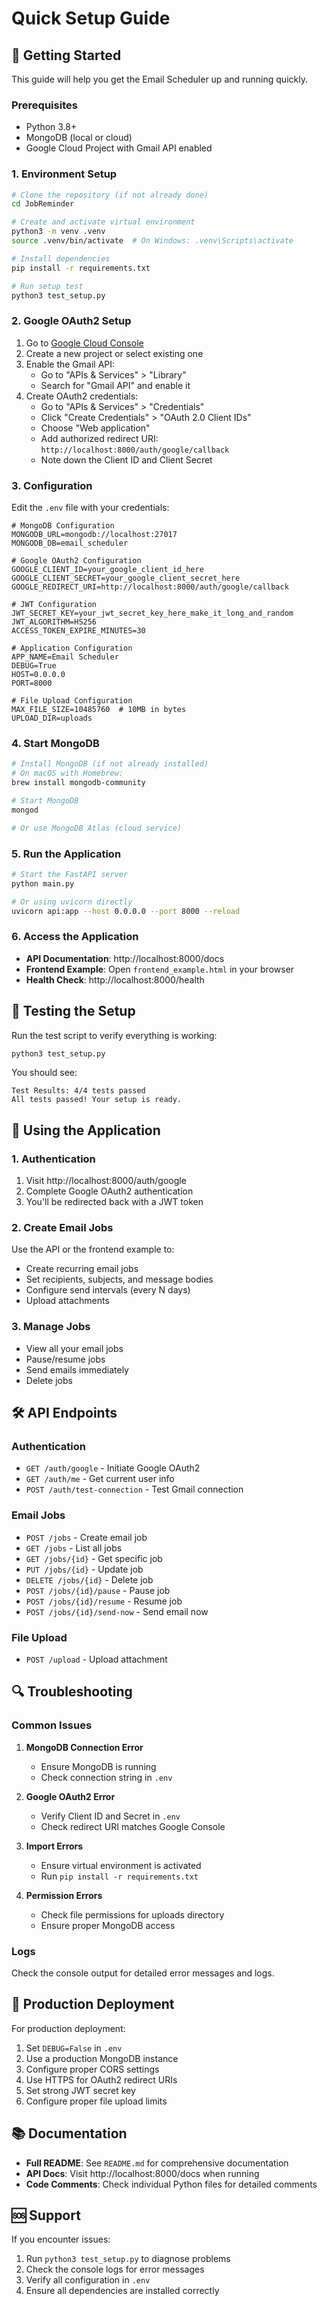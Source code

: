# Quick Setup Guide

## 🚀 Getting Started

This guide will help you get the Email Scheduler up and running quickly.

### Prerequisites

- Python 3.8+
- MongoDB (local or cloud)
- Google Cloud Project with Gmail API enabled

### 1. Environment Setup

```bash
# Clone the repository (if not already done)
cd JobReminder

# Create and activate virtual environment
python3 -m venv .venv
source .venv/bin/activate  # On Windows: .venv\Scripts\activate

# Install dependencies
pip install -r requirements.txt

# Run setup test
python3 test_setup.py
```

### 2. Google OAuth2 Setup

1. Go to [Google Cloud Console](https://console.cloud.google.com/)
2. Create a new project or select existing one
3. Enable the Gmail API:
   - Go to "APIs & Services" > "Library"
   - Search for "Gmail API" and enable it
4. Create OAuth2 credentials:
   - Go to "APIs & Services" > "Credentials"
   - Click "Create Credentials" > "OAuth 2.0 Client IDs"
   - Choose "Web application"
   - Add authorized redirect URI: `http://localhost:8000/auth/google/callback`
   - Note down the Client ID and Client Secret

### 3. Configuration

Edit the `.env` file with your credentials:

```env
# MongoDB Configuration
MONGODB_URL=mongodb://localhost:27017
MONGODB_DB=email_scheduler

# Google OAuth2 Configuration
GOOGLE_CLIENT_ID=your_google_client_id_here
GOOGLE_CLIENT_SECRET=your_google_client_secret_here
GOOGLE_REDIRECT_URI=http://localhost:8000/auth/google/callback

# JWT Configuration
JWT_SECRET_KEY=your_jwt_secret_key_here_make_it_long_and_random
JWT_ALGORITHM=HS256
ACCESS_TOKEN_EXPIRE_MINUTES=30

# Application Configuration
APP_NAME=Email Scheduler
DEBUG=True
HOST=0.0.0.0
PORT=8000

# File Upload Configuration
MAX_FILE_SIZE=10485760  # 10MB in bytes
UPLOAD_DIR=uploads
```

### 4. Start MongoDB

```bash
# Install MongoDB (if not already installed)
# On macOS with Homebrew:
brew install mongodb-community

# Start MongoDB
mongod

# Or use MongoDB Atlas (cloud service)
```

### 5. Run the Application

```bash
# Start the FastAPI server
python main.py

# Or using uvicorn directly
uvicorn api:app --host 0.0.0.0 --port 8000 --reload
```

### 6. Access the Application

- **API Documentation**: http://localhost:8000/docs
- **Frontend Example**: Open `frontend_example.html` in your browser
- **Health Check**: http://localhost:8000/health

## 🔧 Testing the Setup

Run the test script to verify everything is working:

```bash
python3 test_setup.py
```

You should see:
```
Test Results: 4/4 tests passed
All tests passed! Your setup is ready.
```

## 📧 Using the Application

### 1. Authentication

1. Visit http://localhost:8000/auth/google
2. Complete Google OAuth2 authentication
3. You'll be redirected back with a JWT token

### 2. Create Email Jobs

Use the API or the frontend example to:
- Create recurring email jobs
- Set recipients, subjects, and message bodies
- Configure send intervals (every N days)
- Upload attachments

### 3. Manage Jobs

- View all your email jobs
- Pause/resume jobs
- Send emails immediately
- Delete jobs

## 🛠️ API Endpoints

### Authentication
- `GET /auth/google` - Initiate Google OAuth2
- `GET /auth/me` - Get current user info
- `POST /auth/test-connection` - Test Gmail connection

### Email Jobs
- `POST /jobs` - Create email job
- `GET /jobs` - List all jobs
- `GET /jobs/{id}` - Get specific job
- `PUT /jobs/{id}` - Update job
- `DELETE /jobs/{id}` - Delete job
- `POST /jobs/{id}/pause` - Pause job
- `POST /jobs/{id}/resume` - Resume job
- `POST /jobs/{id}/send-now` - Send email now

### File Upload
- `POST /upload` - Upload attachment

## 🔍 Troubleshooting

### Common Issues

1. **MongoDB Connection Error**
   - Ensure MongoDB is running
   - Check connection string in `.env`

2. **Google OAuth2 Error**
   - Verify Client ID and Secret in `.env`
   - Check redirect URI matches Google Console

3. **Import Errors**
   - Ensure virtual environment is activated
   - Run `pip install -r requirements.txt`

4. **Permission Errors**
   - Check file permissions for uploads directory
   - Ensure proper MongoDB access

### Logs

Check the console output for detailed error messages and logs.

## 🚀 Production Deployment

For production deployment:

1. Set `DEBUG=False` in `.env`
2. Use a production MongoDB instance
3. Configure proper CORS settings
4. Use HTTPS for OAuth2 redirect URIs
5. Set strong JWT secret key
6. Configure proper file upload limits

## 📚 Documentation

- **Full README**: See `README.md` for comprehensive documentation
- **API Docs**: Visit http://localhost:8000/docs when running
- **Code Comments**: Check individual Python files for detailed comments

## 🆘 Support

If you encounter issues:

1. Run `python3 test_setup.py` to diagnose problems
2. Check the console logs for error messages
3. Verify all configuration in `.env`
4. Ensure all dependencies are installed correctly 